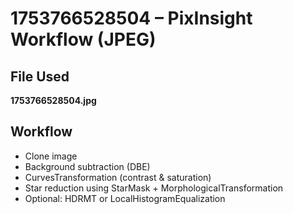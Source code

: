 # 1753766528504 – PixInsight Workflow (JPEG)

## File Used
**1753766528504.jpg**

## Workflow
- Clone image
- Background subtraction (DBE)
- CurvesTransformation (contrast & saturation)
- Star reduction using StarMask + MorphologicalTransformation
- Optional: HDRMT or LocalHistogramEqualization

